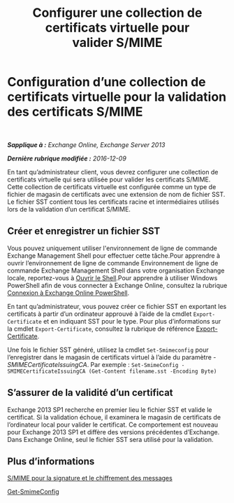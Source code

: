 ﻿---
title: 'Configurer une collection de certificats virtuelle pour valider S/MIME'
TOCTitle: Configuration d’une collection de certificats virtuelle pour la validation des certificats S/MIME
ms:assetid: 04a616e6-197c-490c-ae8c-c8d5f0f0b3dd
ms:mtpsurl: https://technet.microsoft.com/fr-fr/library/Dn626155(v=EXCHG.150)
ms:contentKeyID: 61212669
ms.date: 04/24/2018
mtps_version: v=EXCHG.150
ms.translationtype: HT
---

# Configuration d’une collection de certificats virtuelle pour la validation des certificats S/MIME

 

_**Sapplique à :** Exchange Online, Exchange Server 2013_

_**Dernière rubrique modifiée :** 2016-12-09_

En tant qu’administrateur client, vous devrez configurer une collection de certificats virtuelle qui sera utilisée pour valider les certificats S/MIME. Cette collection de certificats virtuelle est configurée comme un type de fichier de magasin de certificats avec une extension de nom de fichier SST. Le fichier SST contient tous les certificats racine et intermédiaires utilisés lors de la validation d’un certificat S/MIME.

## Créer et enregistrer un fichier SST

Vous pouvez uniquement utiliser l'environnement de ligne de commande Exchange Management Shell pour effectuer cette tâche.Pour apprendre à ouvrir l’environnement de ligne de commande Environnement de ligne de commande Exchange Management Shell dans votre organisation Exchange locale, reportez-vous à [Ouvrir le Shell](https://technet.microsoft.com/fr-fr/library/dd638134\(v=exchg.150\)).Pour apprendre à utiliser Windows PowerShell afin de vous connecter à Exchange Online, consultez la rubrique [Connexion à Exchange Online PowerShell](https://go.microsoft.com/fwlink/p/?linkid=396554).

En tant qu’administrateur, vous pouvez créer ce fichier SST en exportant les certificats à partir d’un ordinateur approuvé à l’aide de la cmdlet `Export-Certificate` et en indiquant SST pour le type. Pour plus d’informations sur la cmdlet `Export-Certificate`, consultez la rubrique de référence [Export-Certificate](https://technet.microsoft.com/fr-fr/library/hh848628.aspx).

Une fois le fichier SST généré, utilisez la cmdlet `Set-Smimeconfig` pour l’enregistrer dans le magasin de certificats virtuel à l’aide du paramètre *-SMIMECertificateIssuingCA*. Par exemple : `Set-SmimeConfig -SMIMECertificateIssuingCA (Get-Content filename.sst -Encoding Byte)`

## S’assurer de la validité d’un certificat

Exchange 2013 SP1 recherche en premier lieu le fichier SST et valide le certificat. Si la validation échoue, il examinera le magasin de certificats de l’ordinateur local pour valider le certificat. Ce comportement est nouveau pour Exchange 2013 SP1 et diffère des versions précédentes d’Exchange. Dans Exchange Online, seul le fichier SST sera utilisé pour la validation.

## Plus d’informations

[S/MIME pour la signature et le chiffrement des messages](s-mime-for-message-signing-and-encryption-exchange-2013-help.md)

[Get-SmimeConfig](https://technet.microsoft.com/fr-fr/library/dn554257\(v=exchg.150\))

